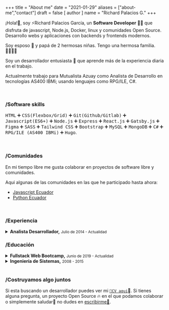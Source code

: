 +++
title = "About me"
date = "2021-01-29"
aliases = ["about-me","contact"]
draft = false
[ author ]
  name = "Richard Palacios G."
+++

¡Hola!👋, soy ⚡Richard Palacios García, un **Software Developer**  👨‍💻 que disfruta de javascript, Node.js, Docker, linux y comunidades Open Source. Desarrollo webs y aplicaciones con backends y frontends modernos.

Soy <data value="de Celia">esposo 💑</data> y papá de 2 hermosas <data value="Rosi & Eli">niñas</data>. Tengo una hermosa familia. 👨‍👩‍👧‍👧

Soy un desarrollador entusiasta 💪 que aprende más de la experiencia diaria en el trabajo.

Actualmente trabajo para Mutualista Azuay como Analista de Desarrollo en tecnologías AS400 IBMi; usando lenguajes como RPG/ILE, C#.

</br>
<span></span>

### /Software skills
<p>
<kbd>HTML</kbd> ➕ <kbd>CSS(Flexbox/Grid)</kbd> ➕ <kbd>Git(Github/Gitlab)</kbd> ➕ <kbd>Javascript(ES6+)</kbd> ➕ <kbd>Node.js</kbd> ➕ <kbd>Express</kbd> ➕ <kbd>React.js</kbd> ➕ <kbd>Gatsby.js</kbd> ➕ <kbd>Figma</kbd> ➕ <kbd>SASS</kbd> ➕ <kbd>Tailwind CSS</kbd> ➕ <kbd>Bootstrap</kbd> ➕ <kbd>MySQL</kbd> ➕ <kbd>MongoDB</kbd> ➕ <kbd>C#</kbd> ➕ <kbd>RPG/ILE (AS400 IBMi)</kbd> ➕ <kbd>Hugo</kbd>.
</p>
</br>
<span></span>

### /Comunidades
En mi tiempo libre me gusta colaborar en proyectos de software libre y comunidades.

Aqui algunas de las comunidades en las que he participado hasta ahora:

* [Javascript Ecuador](http://javascript.ec/)
* [Python Ecuador](https://python.ec/)

</br>
<span></span>

### /Experiencia
<details>
 <summary> <strong>Analista Desarrollador,</strong> <small>Julio de 2014 - Actualidad</small></summary>
 <samp>Mutualista Azuay, Banca, Cuenca-Ecuador</samp>
 <ul>
    <li>Desarrollo AS400 IBMi: RPG, RPG/ILE, DB2</li>
    <li>Desarrollo Web con C#</li>
    <li>Soporte a usuario e incedentes, mesa de ayuda.</li>
    <li>Standby, soporte horario extendido.</li>
 </ul>
</details>

<span></span>

### /Educación
<details>
   <summary><strong>Fullstack Web Bootcamp,</strong> <small>Junio de 2019 - Actualidad</small></summary>
   <samp>Keepcoding, Bootcamp de Desarrollo Web, España</samp>
   <ul>
      <li>Git, GitHub, GitLab, Sourcetree, Gitkraken</li>
      <li>HTML5, HTML Semántico, CSS, Responsive Web</li>
      <li>Javascript, ES6, POO</li>
      <li>Node.js, Expressjs, Mongodb</li>
      <li>React.js</li>
      <li>..más</li>
   </ul>
   <small>Estoy en un proceso de continuo aprendizaje y constantemente buscando ser una mejor persona y profesional. Actualmente estoy cursando un bootcamp de desarrollo web en [keepcoding](https://keepcoding.io/es/keepcoding-web-development-master-bootcamp/), donde estoy aprendiendo muchísimo y reforzando mi background en tecnologías web como Javascript ES6, Typescript, Node.js, Python, Reactjs, AWS, etc.</small>
</details>

<details>
   <summary><strong>Ingeniería de Sistemas,</strong> <small>2008 - 2015</small></summary>
 <samp>Universidad Politécnica Salesiana, Bachelor's Degree, Cuenca-Ecuador</samp>
</details>

</br>
<span></span>

### /Costruyamos algo juntos

Si esta buscando un desarrollador puedes ver mi [`📄CV aqui`](https://drive.google.com/file/d/1RUYtDW6Z8KiGVurfvLwlCpb9xQVrjCeZ/view)👀. Si tienes alguna pregunta, un proyecto Open Source 🔥 en el que podamos colaborar o simplemente saludar🖖 no dudes en [escribirme📧](apalaciosg91@gmail.com).